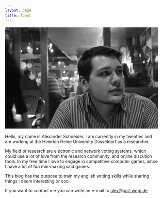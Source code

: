 ```yaml
---
layout: page
title: About
---
```


![My last not incidental photo from 2011](/assets/DSC0252.jpg)

Hello, my name is Alexander Schneider. I am currently in my twenties and am working at the Heinrich Heine University Düsseldorf as a researcher.

My field of research are electronic and network voting systems, which could use a lot of love from the research community, and online discution tools.
In my free time I love to engage in competitive computer games, since I have a lot of fun min-maxing said games.

This blog has the purpose to train my english writing skills while sharing things I deem interesting or cool.

If you want to contact me you can write an e-mail to alex@just-wegi.de
